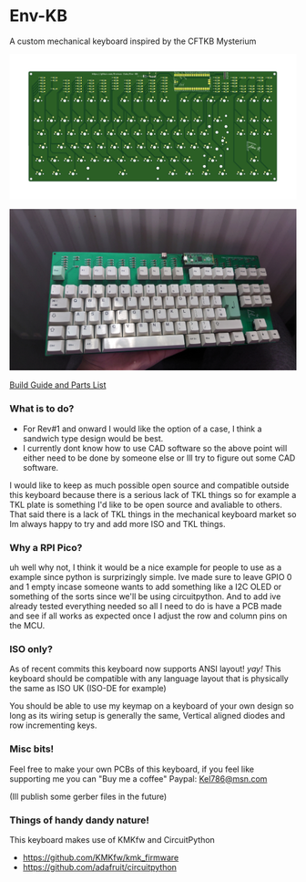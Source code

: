 # Env-KB
 A custom mechanical keyboard inspired by the CFTKB Mysterium

![Front](_docs/KBFront.png?raw=true "Front of PCB")

![PCB](_Pictures/PCB3.JPG?raw=true "A Rev0 PCB")

[Build Guide and Parts List](_docs/guide-and-parts.pdf)

### What is to do?
* For Rev#1 and onward I would like the option of a case, I think a sandwich type design would be best.
* I currently dont know how to use CAD software so the above point will either need to be done by someone else or Ill try to figure out some CAD software.

I would like to keep as much possible open source and compatible outside this keyboard because there is a serious lack of TKL things so for example a TKL plate is something I'd like to be open source and avaliable to others.
That said there is a lack of TKL things in the mechanical keyboard market so Im always happy to try and add more ISO and TKL things.


### Why a RPI Pico?
uh well why not, I think it would be a nice example for people to use as a example since python is surprizingly simple.
Ive made sure to leave GPIO 0 and 1 empty incase someone wants to add something like a I2C OLED or something of the sorts since we'll be using circuitpython.
And to add ive already tested everything needed so all I need to do is have a PCB made and see if all works as expected once I adjust the row and column pins on the MCU.

### ISO only?
As of recent commits this keyboard now supports ANSI layout! *yay!*
This keyboard should be compatible with any language layout that is physically the same as ISO UK (ISO-DE for example)

You should be able to use my keymap on a keyboard of your own design so long as its wiring setup is generally the same, Vertical aligned diodes and row incrementing keys.

### Misc bits!
Feel free to make your own PCBs of this keyboard, if you feel like supporting me you can "Buy me a coffee"
Paypal: Kel786@msn.com

(Ill publish some gerber files in the future)

### Things of handy dandy nature!
This keyboard makes use of KMKfw and CircuitPython
* https://github.com/KMKfw/kmk_firmware
* https://github.com/adafruit/circuitpython

